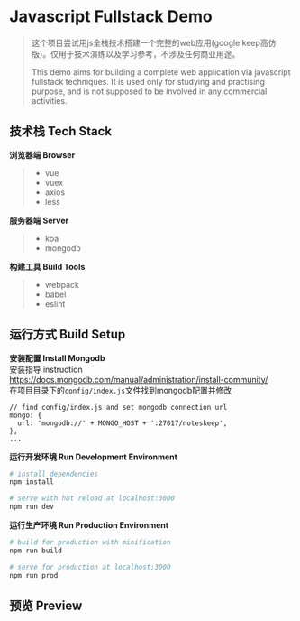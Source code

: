 # Javascript Fullstack Demo

> 这个项目尝试用js全栈技术搭建一个完整的web应用(google keep高仿版)。仅用于技术演练以及学习参考，不涉及任何商业用途。
> 
> This demo aims for building a complete web application via javascript fullstack techniques. It is used only for studying and practising purpose, and is not supposed to be involved in any commercial activities.

## 技术栈 Tech Stack
**浏览器端 Browser**
> 
> * vue
> * vuex
> * axios
> * less

**服务器端 Server**
> 
> * koa
> * mongodb

**构建工具 Build Tools**
> 
> * webpack
> * babel
> * eslint

## 运行方式 Build Setup

**安装配置 Install Mongodb**   
安装指导 instruction <https://docs.mongodb.com/manual/administration/install-community/>  
在项目目录下的`config/index.js`文件找到mongodb配置并修改

```
// find config/index.js and set mongodb connection url
mongo: { 
  url: 'mongodb://' + MONGO_HOST + ':27017/noteskeep', 
},
...
```
**运行开发环境 Run Development Environment**

``` bash
# install dependencies
npm install

# serve with hot reload at localhost:3000
npm run dev
```  
**运行生产环境 Run Production Environment**

``` bash
# build for production with minification
npm run build

# serve for production at localhost:3000
npm run prod
```
## 预览 Preview

